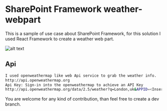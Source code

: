 # SharePoint Framework weather-webpart

This is a sample of use case about SharePoint Framework, for this solution I used React Framework to create a weather web part.

![alt text](http://www.delucagiuliano.com/SiteAssets/ReactWeatherWebPart.gif "React weather web part Giuliano De Luca")

## Api

```bash
I used openweathermap like web Api service to grab the weather info.
http://api.openweathermap.org
Api Key: Sign-in into the openweathermap to achieve an API Key
http://api.openweathermap.org/data/2.5/weather?q=London,uk&APPID=<Insert here your API Key>

```

You are welcome for any kind of contribution, than feel free to create a dev branch.
